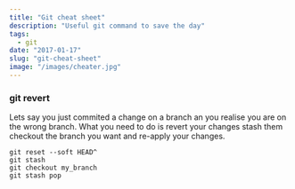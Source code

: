 ```yaml
---
title: "Git cheat sheet"
description: "Useful git command to save the day"
tags:
  - git
date: "2017-01-17"
slug: "git-cheat-sheet"
image: "/images/cheater.jpg"
---
```


### git revert
Lets say you just commited a change on a branch an you realise you are on the wrong branch. What you need to do is revert your changes stash them checkout the branch you want and re-apply your changes.

```
git reset --soft HEAD^
git stash
git checkout my_branch
git stash pop
```
